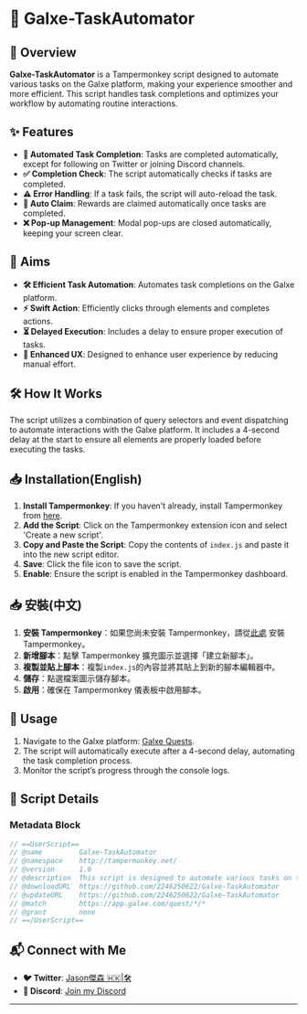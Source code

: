 # 🚀 Galxe-TaskAutomator

## 🌟 Overview
**Galxe-TaskAutomator** is a Tampermonkey script designed to automate various tasks on the Galxe platform, making your experience smoother and more efficient. This script handles task completions and optimizes your workflow by automating routine interactions.

## ✨ Features
- **🤖 Automated Task Completion**: Tasks are completed automatically, except for following on Twitter or joining Discord channels.
- **✅ Completion Check**: The script automatically checks if tasks are completed.
- **⚠️ Error Handling**: If a task fails, the script will auto-reload the task.
- **🎁 Auto Claim**: Rewards are claimed automatically once tasks are completed.
- **❌ Pop-up Management**: Modal pop-ups are closed automatically, keeping your screen clear.

## 🎯 Aims
- **🛠️ Efficient Task Automation**: Automates task completions on the Galxe platform.
- **⚡ Swift Action**: Efficiently clicks through elements and completes actions.
- **⏳ Delayed Execution**: Includes a delay to ensure proper execution of tasks.
- **🚀 Enhanced UX**: Designed to enhance user experience by reducing manual effort.

## 🛠️ How It Works
The script utilizes a combination of query selectors and event dispatching to automate interactions with the Galxe platform. It includes a 4-second delay at the start to ensure all elements are properly loaded before executing the tasks.

## 📥 Installation(English)

1. **Install Tampermonkey**: If you haven't already, install Tampermonkey from [here](https://www.tampermonkey.net/).
2. **Add the Script**: Click on the Tampermonkey extension icon and select 'Create a new script'.
3. **Copy and Paste the Script**: Copy the contents of `index.js` and paste it into the new script editor.
4. **Save**: Click the file icon to save the script.
5. **Enable**: Ensure the script is enabled in the Tampermonkey dashboard.


## 📥 安裝(中文)

1. **安裝 Tampermonkey**：如果您尚未安裝 Tampermonkey，請從[此處](https://www.tampermonkey.net/) 安裝 Tampermonkey。
2. **新增腳本**：點擊 Tampermonkey 擴充圖示並選擇「建立新腳本」。
3. **複製並貼上腳本**：複製`index.js`的內容並將其貼上到新的腳本編輯器中。
4. **儲存**：點選檔案圖示儲存腳本。
5. **啟用**：確保在 Tampermonkey 儀表板中啟用腳本。


## 🚀 Usage

1. Navigate to the Galxe platform: [Galxe Quests](https://app.galxe.com/quest/*/*).
2. The script will automatically execute after a 4-second delay, automating the task completion process.
3. Monitor the script’s progress through the console logs.

## 📜 Script Details

### Metadata Block
```javascript
// ==UserScript==
// @name         Galxe-TaskAutomator
// @namespace    http://tampermonkey.net/
// @version      1.0
// @description  This script is designed to automate various tasks on the Galxe platform, making your experience smoother and more efficient.
// @downloadURL  https://github.com/2246250622/Galxe-TaskAutomator
// @updateURL    https://github.com/2246250622/Galxe-TaskAutomator
// @match        https://app.galxe.com/quest/*/*
// @grant        none
// ==/UserScript==
```



## 📬 Connect with Me
- **🐦 Twitter**: [Jason傑森 🇭🇰|🛠️](https://x.com/cheuk_baby)
- **💬 Discord**: [Join my Discord](https://discord.gg/DqpSsv9jbZ)

---

